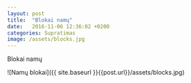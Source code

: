 ```yaml
---
layout: post
title:  "Blokai namų"
date:   2016-11-06 12:36:02 +0200
categories: Supratimas
image: /assets/blocks.jpg
---
```

Blokai namų

![Namų blokai]({{ site.baseurl }}{{post.url}}/assets/blocks.jpg)
